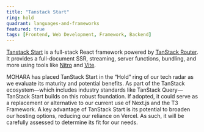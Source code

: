 ```yaml
---
title: "Tanstack Start"
ring: hold
quadrant: languages-and-frameworks
featured: true
tags: [Frontend, Web Development, Framework, Backend]
---
```


[Tanstack Start](https://tanstack.com/start/latest) is a full-stack React framework powered by [TanStack Router](https://tanstack.com/router/latest). It provides a full-document SSR, streaming, server functions, bundling, and more using tools like [Nitro](https://nitro.build/) and [Vite](https://vite.dev/).

MOHARA has placed TanStack Start in the “Hold” ring of our tech radar as we evaluate its maturity and potential benefits. As part of the TanStack ecosystem—which includes industry standards like TanStack Query—TanStack Start builds on this robust foundation. If adopted, it could serve as a replacement or alternative to our current use of Next.js and the T3 Framework. A key advantage of TanStack Start is its potential to broaden our hosting options, reducing our reliance on Vercel. As such, it will be carefully assessed to determine its fit for our needs. 
